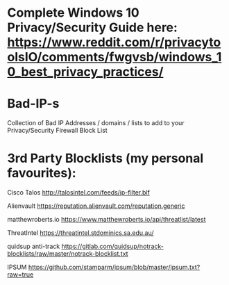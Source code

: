 # Complete Windows 10 Privacy/Security Guide here: https://www.reddit.com/r/privacytoolsIO/comments/fwgvsb/windows_10_best_privacy_practices/

# Bad-IP-s
Collection of Bad IP Addresses / domains / lists to add to your Privacy/Security Firewall Block List

# 3rd Party Blocklists (my personal favourites):

Cisco Talos
http://talosintel.com/feeds/ip-filter.blf

Alienvault
https://reputation.alienvault.com/reputation.generic
 
matthewroberts.io
https://www.matthewroberts.io/api/threatlist/latest

ThreatIntel
https://threatintel.stdominics.sa.edu.au/

quidsup anti-track
https://gitlab.com/quidsup/notrack-blocklists/raw/master/notrack-blocklist.txt

IPSUM
https://github.com/stamparm/ipsum/blob/master/ipsum.txt?raw=true
